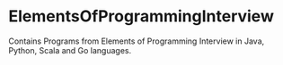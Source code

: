 # ElementsOfProgrammingInterview
Contains Programs from Elements of Programming Interview in Java, Python, Scala and Go languages.
